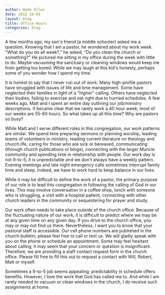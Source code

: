 ```yaml
---
author: Wade Allen
date: 2012-10-09
layout: blog
title: Office Hours
categories: blog
---
```


A few months ago, my son's friend (a middle schooler) asked me a question. Knowing that I am a pastor, he wondered about my work week. "What do you do all week?," he asked, "Do you clean the church or something?" He pictured me sitting in my office during the week with little to do. Maybe vacuuming the sanctuary or cleaning windows would keep me from getting too bored. While we may laugh at this kid's honesty, perhaps some of you wonder how I spend my time.

It is honest to say that I never run out of work. Many high-profile pastors have struggled with issues of life and time management. Some have neglected their families in light of a "higher" calling. Others have neglected their bodies, failing to exercise and eat right due to hurried schedules. A few weeks ago, Matt and I spent an entire day outlining our job/ministry descriptions. It became clear that we rarely work a 40 hour week; most of our weeks are 55-60 hours. So what takes up all this time? Why are pastors so busy?

While Matt and I serve different roles in this congregation, our work patterns are similar. We spend time preparing sermons or planning worship, leading teams of volunteers in ministry, reading current literature on theology and church life, caring for those who are sick or bereaved, communicating (through church publications or blogs), connecting with the larger Muncie community and spending time in relationship with people. Our work day is not 9-to-5, it is unpredictable and we don't always have a weekly pattern. Evening meetings and late night emergency calls sometimes interrupt family time and sleep. Indeed, we have to work hard to keep balance in our lives.

While it may be difficult to define the work of a pastor, the primary purpose of our role is to lead this congregation in following the calling of God in our lives. This may involve conversation in a coffee shop, lunch with someone who is struggling, a visit with a hospital patient, connecting with other church leaders in the community or sequestering for prayer and study.

Our work often needs to take place outside of the church office. Because of the fluctuating nature of our work, it is difficult to predict where we may be at any given time on any given day. If you drive to the church office, you may or may not find us there. Nevertheless, I want you to know that your pastoral staff is accessible. Our cell phone numbers are published in the church bulletin; please feel free to call or text us. We will gladly speak with you on the phone or schedule an appointment. Some may feel hesitant about calling; it may seem that your concern or question is insignificant. Therefore, we are providing a staff contact request form in the church office. Please fill free to fill this out to request a contact with Will, Robert, Matt or myself.

Sometimes a 9-to-5 job seems appealing; predictability in schedule offers benefits. However, I love the work that God has called me to. And while I am rarely needed to vacuum or clean windows in the church, I do receive such assignments at home.
